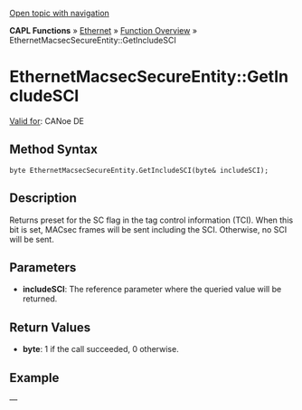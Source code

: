 [Open topic with navigation](../../../../../CANoeDEFamily.htm#Topics/CAPLFunctions/IP/Methods/CAPLfunctionGetIncludeSCI.md)

**CAPL Functions** » [Ethernet](../CAPLEthernetStartPage.md) » [Function Overview](../CAPLfunctionsIPOverview.md) » EthernetMacsecSecureEntity::GetIncludeSCI

# EthernetMacsecSecureEntity::GetIncludeSCI

[Valid for](../../../Shared/FeatureAvailability.md): CANoe DE

## Method Syntax

`byte EthernetMacsecSecureEntity.GetIncludeSCI(byte& includeSCI);`

## Description

Returns preset for the SC flag in the tag control information (TCI). When this bit is set, MACsec frames will be sent including the SCI. Otherwise, no SCI will be sent.

## Parameters

- **includeSCI**: The reference parameter where the queried value will be returned.

## Return Values

- **byte**: 1 if the call succeeded, 0 otherwise.

## Example

—
